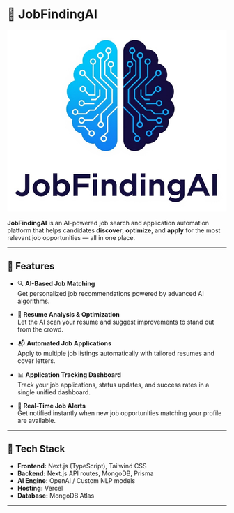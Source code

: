 # 💼 JobFindingAI

![JobFindingAI Logo](public/logo.jpg)


**JobFindingAI** is an AI-powered job search and application automation platform that helps candidates **discover**, **optimize**, and **apply** for the most relevant job opportunities — all in one place.

---

## 🚀 Features

- 🔍 **AI-Based Job Matching**  
  Get personalized job recommendations powered by advanced AI algorithms.

- 📝 **Resume Analysis & Optimization**  
  Let the AI scan your resume and suggest improvements to stand out from the crowd.

- 📬 **Automated Job Applications**  
  Apply to multiple job listings automatically with tailored resumes and cover letters.

- 📊 **Application Tracking Dashboard**  
  Track your job applications, status updates, and success rates in a single unified dashboard.

- 🔔 **Real-Time Job Alerts**  
  Get notified instantly when new job opportunities matching your profile are available.

---

## 🧠 Tech Stack

- **Frontend:** Next.js (TypeScript), Tailwind CSS  
- **Backend:** Next.js API routes, MongoDB, Prisma  
- **AI Engine:** OpenAI / Custom NLP models  
- **Hosting:** Vercel  
- **Database:** MongoDB Atlas  

---

